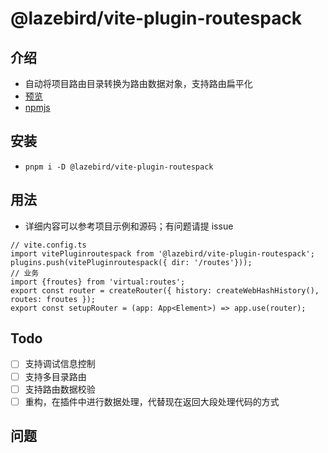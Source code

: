 # @lazebird/vite-plugin-routespack

## 介绍

- 自动将项目路由目录转换为路由数据对象，支持路由扁平化
- <a href="https://lazebird.github.io/vite-plugin-routespack/" target="_blank">预览</a>
- <a href="https://www.npmjs.com/package/@lazebird/vite-plugin-routespack" target="_blank">npmjs</a>

## 安装

- `pnpm i -D @lazebird/vite-plugin-routespack`

## 用法

- 详细内容可以参考项目示例和源码；有问题请提 issue

```
// vite.config.ts
import vitePluginroutespack from '@lazebird/vite-plugin-routespack';
plugins.push(vitePluginroutespack({ dir: '/routes'}));
// 业务
import {froutes} from 'virtual:routes';
export const router = createRouter({ history: createWebHashHistory(), routes: froutes });
export const setupRouter = (app: App<Element>) => app.use(router);
```

## Todo

- [ ] 支持调试信息控制
- [ ] 支持多目录路由
- [ ] 支持路由数据校验
- [ ] 重构，在插件中进行数据处理，代替现在返回大段处理代码的方式

## 问题
